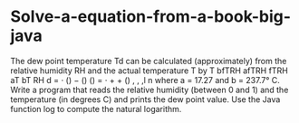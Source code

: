 # Solve-a-equation-from-a-book-big-java
The dew point temperature Td can be calculated (approximately) from the relative humidity RH and the actual temperature T by T bfTRH afTRH fTRH aT bT RH d = ⋅ () − () () = ⋅ + + () , , ,l n where a = 17.27 and b = 237.7° C. Write a program that reads the relative humidity (between 0 and 1) and the temperature (in degrees C) and prints the dew point value. Use the Java function log to compute the natural logarithm. 
